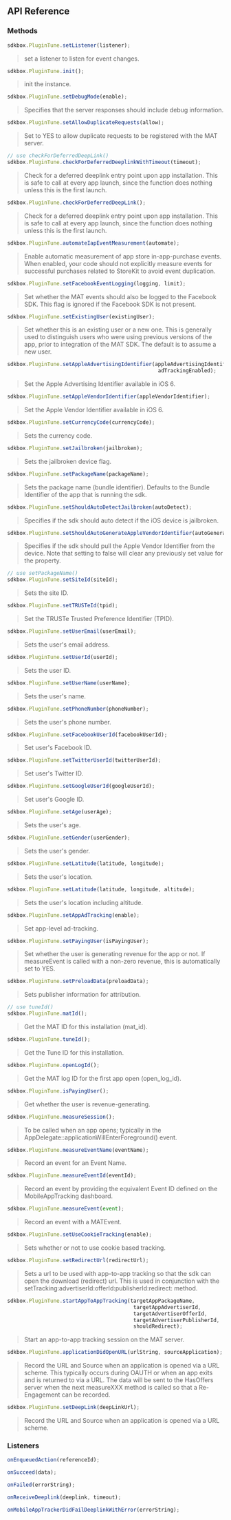 ## API Reference

### Methods
```javascript
sdkbox.PluginTune.setListener(listener);
```
> set a listener to listen for event changes.

```javascript
sdkbox.PluginTune.init();
```
> init the instance.

```javascript
sdkbox.PluginTune.setDebugMode(enable);
```
> Specifies that the server responses should include debug information.

```javascript
sdkbox.PluginTune.setAllowDuplicateRequests(allow);
```
> Set to YES to allow duplicate requests to be registered with the MAT server.

```javascript
// use checkForDeferredDeepLink()
sdkbox.PluginTune.checkForDeferredDeeplinkWithTimeout(timeout);
```
> Check for a deferred deeplink entry point upon app installation.
This is safe to call at every app launch, since the function does nothing
unless this is the first launch.

```javascript
sdkbox.PluginTune.checkForDeferredDeepLink();
```
> Check for a deferred deeplink entry point upon app installation.
This is safe to call at every app launch, since the function does nothing
unless this is the first launch.

```javascript
sdkbox.PluginTune.automateIapEventMeasurement(automate);
```
> Enable automatic measurement of app store in-app-purchase events. When enabled, your code
should not explicitly measure events for successful purchases related to StoreKit to avoid event duplication.

```javascript
sdkbox.PluginTune.setFacebookEventLogging(logging, limit);
```
> Set whether the MAT events should also be logged to the Facebook SDK. This flag is ignored
if the Facebook SDK is not present.

```javascript
sdkbox.PluginTune.setExistingUser(existingUser);
```
> Set whether this is an existing user or a new one. This is generally used to
distinguish users who were using previous versions of the app, prior to
integration of the MAT SDK. The default is to assume a new user.

```javascript
sdkbox.PluginTune.setAppleAdvertisingIdentifier(appleAdvertisingIdentifier,
                                                 adTrackingEnabled);
```
> Set the Apple Advertising Identifier available in iOS 6.

```javascript
sdkbox.PluginTune.setAppleVendorIdentifier(appleVendorIdentifier);
```
> Set the Apple Vendor Identifier available in iOS 6.

```javascript
sdkbox.PluginTune.setCurrencyCode(currencyCode);
```
> Sets the currency code.

```javascript
sdkbox.PluginTune.setJailbroken(jailbroken);
```
> Sets the jailbroken device flag.

```javascript
sdkbox.PluginTune.setPackageName(packageName);
```
> Sets the package name (bundle identifier).
Defaults to the Bundle Identifier of the app that is running the sdk.

```javascript
sdkbox.PluginTune.setShouldAutoDetectJailbroken(autoDetect);
```
> Specifies if the sdk should auto detect if the iOS device is jailbroken.

```javascript
sdkbox.PluginTune.setShouldAutoGenerateAppleVendorIdentifier(autoGenerate);
```
> Specifies if the sdk should pull the Apple Vendor Identifier from the device.
Note that setting to false will clear any previously set value for the property.

```javascript
// use setPackageName()
sdkbox.PluginTune.setSiteId(siteId);
```
> Sets the site ID.

```javascript
sdkbox.PluginTune.setTRUSTeId(tpid);
```
> Set the TRUSTe Trusted Preference Identifier (TPID).

```javascript
sdkbox.PluginTune.setUserEmail(userEmail);
```
> Sets the user's email address.

```javascript
sdkbox.PluginTune.setUserId(userId);
```
> Sets the user ID.

```javascript
sdkbox.PluginTune.setUserName(userName);
```
> Sets the user's name.

```javascript
sdkbox.PluginTune.setPhoneNumber(phoneNumber);
```
> Sets the user's phone number.

```javascript
sdkbox.PluginTune.setFacebookUserId(facebookUserId);
```
> Set user's Facebook ID.

```javascript
sdkbox.PluginTune.setTwitterUserId(twitterUserId);
```
> Set user's Twitter ID.

```javascript
sdkbox.PluginTune.setGoogleUserId(googleUserId);
```
> Set user's Google ID.

```javascript
sdkbox.PluginTune.setAge(userAge);
```
> Sets the user's age.

```javascript
sdkbox.PluginTune.setGender(userGender);
```
> Sets the user's gender.

```javascript
sdkbox.PluginTune.setLatitude(latitude, longitude);
```
> Sets the user's location.

```javascript
sdkbox.PluginTune.setLatitude(latitude, longitude, altitude);
```
> Sets the user's location including altitude.

```javascript
sdkbox.PluginTune.setAppAdTracking(enable);
```
> Set app-level ad-tracking.

```javascript
sdkbox.PluginTune.setPayingUser(isPayingUser);
```
> Set whether the user is generating revenue for the app or not.
If measureEvent is called with a non-zero revenue, this is automatically set to YES.

```javascript
sdkbox.PluginTune.setPreloadData(preloadData);
```
> Sets publisher information for attribution.

```javascript
// use tuneId()
sdkbox.PluginTune.matId();
```
> Get the MAT ID for this installation (mat_id).

```javascript
sdkbox.PluginTune.tuneId();
```
> Get the Tune ID for this installation.

```javascript
sdkbox.PluginTune.openLogId();
```
> Get the MAT log ID for the first app open (open_log_id).

```javascript
sdkbox.PluginTune.isPayingUser();
```
> Get whether the user is revenue-generating.

```javascript
sdkbox.PluginTune.measureSession();
```
> To be called when an app opens; typically in the AppDelegate::applicationWillEnterForeground() event.

```javascript
sdkbox.PluginTune.measureEventName(eventName);
```
> Record an event for an Event Name.

```javascript
sdkbox.PluginTune.measureEventId(eventId);
```
> Record an event by providing the equivalent Event ID defined on the MobileAppTracking dashboard.

```javascript
sdkbox.PluginTune.measureEvent(event);
```
> Record an event with a MATEvent.

```javascript
sdkbox.PluginTune.setUseCookieTracking(enable);
```
> Sets whether or not to use cookie based tracking.

```javascript
sdkbox.PluginTune.setRedirectUrl(redirectUrl);
```
> Sets a url to be used with app-to-app tracking so that
the sdk can open the download (redirect) url. This is
used in conjunction with the setTracking:advertiserId:offerId:publisherId:redirect: method.

```javascript
sdkbox.PluginTune.startAppToAppTracking(targetAppPackageName,
                                         targetAppAdvertiserId,
                                         targetAdvertiserOfferId,
                                         targetAdvertiserPublisherId,
                                         shouldRedirect);
```
> Start an app-to-app tracking session on the MAT server.

```javascript
sdkbox.PluginTune.applicationDidOpenURL(urlString, sourceApplication);
```
> Record the URL and Source when an application is opened via a URL scheme.
This typically occurs during OAUTH or when an app exits and is returned
to via a URL. The data will be sent to the HasOffers server when the next
measureXXX method is called so that a Re-Engagement can be recorded.

```javascript
sdkbox.PluginTune.setDeepLink(deepLinkUrl);
```
> Record the URL and Source when an application is opened via a URL scheme.


### Listeners
```javascript
onEnqueuedAction(referenceId);
```

```javascript
onSucceed(data);
```

```javascript
onFailed(errorString);
```

```javascript
onReceiveDeeplink(deeplink, timeout);
```

```javascript
onMobileAppTrackerDidFailDeeplinkWithError(errorString);
```


